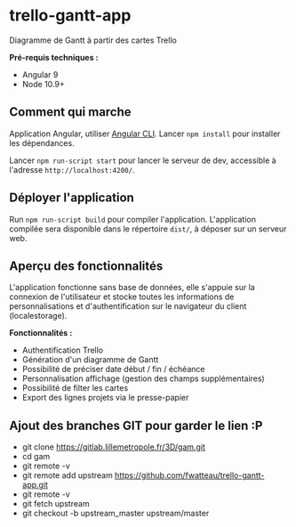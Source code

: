 
# trello-gantt-app

Diagramme de Gantt à partir des cartes Trello

**Pré-requis techniques :**
- Angular 9
- Node 10.9+

## Comment qui marche

Application Angular, utiliser [Angular CLI](https://github.com/angular/angular-cli#installation). Lancer `npm install` pour installer les dépendances.

Lancer `npm run-script start` pour lancer le serveur de dev, accessible à l'adresse `http://localhost:4200/`.

## Déployer l'application

Run `npm run-script build` pour compiler l'application. L'application compilée sera disponible dans le répertoire `dist/`, à déposer sur un serveur web.

## Aperçu des fonctionnalités

L'application fonctionne sans base de données, elle s'appuie sur la connexion de l'utilisateur et stocke toutes les informations de personnalisations et d'authentification sur le navigateur du client (localestorage).

**Fonctionnalités :**

- Authentification Trello
- Génération d'un diagramme de Gantt
- Possibilité de préciser date début / fin / échéance
- Personnalisation affichage (gestion des champs supplémentaires)
- Possibilité de filter les cartes
- Export des lignes projets via le presse-papier


## Ajout des branches GIT pour garder le lien :P

- git clone https://gitlab.lillemetropole.fr/3D/gam.git
- cd gam
- git remote -v
- git remote add upstream https://github.com/fwatteau/trello-gantt-app.git
- git remote -v
- git fetch upstream
- git checkout -b upstream_master upstream/master
